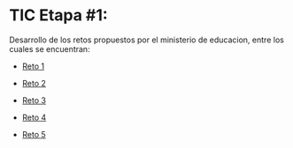 # TIC Etapa #1:

Desarrollo de los retos propuestos por el ministerio de educacion, entre los cuales se encuentran:

* <a href="reto_1\reto1.py">Reto 1</a>

* <a href="reto_2\reto2.py">Reto 2</a>

* <a href="reto_3\reto3.py">Reto 3</a>

* <a href="reto_4\reto4.py">Reto 4</a>

* <a href="reto_5\reto5.py">Reto 5</a>